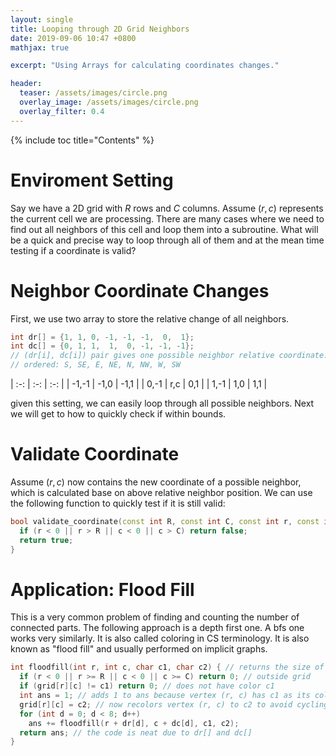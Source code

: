 ```yaml
---
layout: single
title: Looping through 2D Grid Neighbors
date: 2019-09-06 10:47 +0800
mathjax: true

excerpt: "Using Arrays for calculating coordinates changes."

header:
  teaser: /assets/images/circle.png
  overlay_image: /assets/images/circle.png
  overlay_filter: 0.4
---
```

{% include toc title="Contents" %}

# Enviroment Setting
Say we have a 2D grid with $R$ rows and $C$ columns. Assume $(r,c)$ represents the current cell we are processing.
There are many cases where we need to find out all neighbors of this cell and loop them into a subroutine. What will
be a quick and precise way to loop through all of them and at the mean time testing if a coordinate is valid?

# Neighbor Coordinate Changes
First, we use two array to store the relative change of all neighbors.

```cpp
int dr[] = {1, 1, 0, -1, -1, -1,  0,  1};
int dc[] = {0, 1, 1,  1,  0, -1, -1, -1};
// (dr[i], dc[i]) pair gives one possible neighbor relative coordinate.
// ordered: S, SE, E, NE, N, NW, W, SW
```

   | :-:   | :-:  | :-:  |
   | -1,-1 | -1,0 | -1,1 |
   | 0,-1  | r,c  | 0,1  |
   | 1,-1  | 1,0  | 1,1  |

given this setting, we can easily loop through all possible neighbors. Next we will get to how to quickly check if within bounds.

# Validate Coordinate
Assume $(r, c)$ now contains the new coordinate of a possible neighbor, which is calculated base on above relative neighbor position.
We can use the following function to quickly test if it is still valid:

```cpp
bool validate_coordinate(const int R, const int C, const int r, const int c){
  if (r < 0 || r > R || c < 0 || c > C) return false;
  return true;
}
```

# Application: Flood Fill
This is a very common problem of finding and counting the number of connected parts. The following approach is a depth first one. A bfs one works
very similarly. It is also called coloring in CS terminology. It is also known as "flood fill" and usually performed on implicit graphs.
```cpp
int floodfill(int r, int c, char c1, char c2) { // returns the size of CC
  if (r < 0 || r >= R || c < 0 || c >= C) return 0; // outside grid
  if (grid[r][c] != c1) return 0; // does not have color c1
  int ans = 1; // adds 1 to ans because vertex (r, c) has c1 as its color
  grid[r][c] = c2; // now recolors vertex (r, c) to c2 to avoid cycling!
  for (int d = 0; d < 8; d++)
    ans += floodfill(r + dr[d], c + dc[d], c1, c2);
  return ans; // the code is neat due to dr[] and dc[]
}
```

